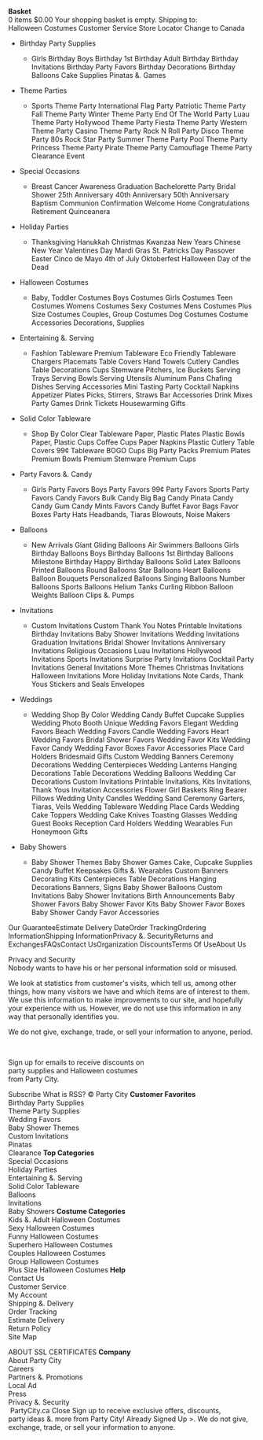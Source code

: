 **Basket**  
0 items $0.00 Your shopping basket is empty. Shipping to:  
Halloween Costumes Customer Service Store Locator Change to Canada

*   Birthday Party Supplies
    *   Girls Birthday Boys Birthday 1st Birthday Adult Birthday Birthday Invitations Birthday Party Favors Birthday Decorations Birthday Balloons Cake Supplies Pinatas &. Games

*   Theme Parties
    *   Sports Theme Party International Flag Party Patriotic Theme Party Fall Theme Party Winter Theme Party End Of The World Party Luau Theme Party Hollywood Theme Party Fiesta Theme Party Western Theme Party Casino Theme Party Rock N Roll Party Disco Theme Party 80s Rock Star Party Summer Theme Party Pool Theme Party Princess Theme Party Pirate Theme Party Camouflage Theme Party Clearance Event

*   Special Occasions
    *   Breast Cancer Awareness Graduation Bachelorette Party Bridal Shower 25th Anniversary 40th Anniversary 50th Anniversary Baptism Communion Confirmation Welcome Home Congratulations Retirement Quinceanera

*   Holiday Parties
    *   Thanksgiving Hanukkah Christmas Kwanzaa New Years Chinese New Year Valentines Day Mardi Gras St. Patricks Day Passover Easter Cinco de Mayo 4th of July Oktoberfest Halloween Day of the Dead

*   Halloween Costumes
    *   Baby, Toddler Costumes Boys Costumes Girls Costumes Teen Costumes Womens Costumes Sexy Costumes Mens Costumes Plus Size Costumes Couples, Group Costumes Dog Costumes Costume Accessories Decorations, Supplies

*   Entertaining &. Serving
    *   Fashion Tableware Premium Tableware Eco Friendly Tableware Chargers Placemats Table Covers Hand Towels Cutlery Candles Table Decorations Cups Stemware Pitchers, Ice Buckets Serving Trays Serving Bowls Serving Utensils Aluminum Pans Chafing Dishes Serving Accessories Mini Tasting Party Cocktail Napkins Appetizer Plates Picks, Stirrers, Straws Bar Accessories Drink Mixes Party Games Drink Tickets Housewarming Gifts

*   Solid Color Tableware
    *   Shop By Color Clear Tableware Paper, Plastic Plates Plastic Bowls Paper, Plastic Cups Coffee Cups Paper Napkins Plastic Cutlery Table Covers 99¢ Tableware BOGO Cups Big Party Packs Premium Plates Premium Bowls Premium Stemware Premium Cups

*   Party Favors &. Candy
    *   Girls Party Favors Boys Party Favors 99¢ Party Favors Sports Party Favors Candy Favors Bulk Candy Big Bag Candy Pinata Candy Candy Gum Candy Mints Favors Candy Buffet Favor Bags Favor Boxes Party Hats Headbands, Tiaras Blowouts, Noise Makers

*   Balloons
    *   New Arrivals Giant Gliding Balloons Air Swimmers Balloons Girls Birthday Balloons Boys Birthday Balloons 1st Birthday Balloons Milestone Birthday Happy Birthday Balloons Solid Latex Balloons Printed Balloons Round Balloons Star Balloons Heart Balloons Balloon Bouquets Personalized Balloons Singing Balloons Number Balloons Sports Balloons Helium Tanks Curling Ribbon Balloon Weights Balloon Clips &. Pumps

*   Invitations
    *   Custom Invitations Custom Thank You Notes Printable Invitations Birthday Invitations Baby Shower Invitations Wedding Invitations Graduation Invitations Bridal Shower Invitations Anniversary Invitations Religious Occasions Luau Invitations Hollywood Invitations Sports Invitations Surprise Party Invitations Cocktail Party Invitations General Invitations More Themes Christmas Invitations Halloween Invitations More Holiday Invitations Note Cards, Thank Yous Stickers and Seals Envelopes

*   Weddings
    *   Wedding Shop By Color Wedding Candy Buffet Cupcake Supplies Wedding Photo Booth Unique Wedding Favors Elegant Wedding Favors Beach Wedding Favors Candle Wedding Favors Heart Wedding Favors Bridal Shower Favors Wedding Favor Kits Wedding Favor Candy Wedding Favor Boxes Favor Accessories Place Card Holders Bridesmaid Gifts Custom Wedding Banners Ceremony Decorations Wedding Centerpieces Wedding Lanterns Hanging Decorations Table Decorations Wedding Balloons Wedding Car Decorations Custom Invitations Printable Invitations, Kits Invitations, Thank Yous Invitation Accessories Flower Girl Baskets Ring Bearer Pillows Wedding Unity Candles Wedding Sand Ceremony Garters, Tiaras, Veils Wedding Tableware Wedding Place Cards Wedding Cake Toppers Wedding Cake Knives Toasting Glasses Wedding Guest Books Reception Card Holders Wedding Wearables Fun Honeymoon Gifts

*   Baby Showers
    *   Baby Shower Themes Baby Shower Games Cake, Cupcake Supplies Candy Buffet Keepsakes Gifts &. Wearables Custom Banners Decorating Kits Centerpieces Table Decorations Hanging Decorations Banners, Signs Baby Shower Balloons Custom Invitations Baby Shower Invitations Birth Announcements Baby Shower Favors Baby Shower Favor Kits Baby Shower Favor Boxes Baby Shower Candy Favor Accessories

Our GuaranteeEstimate Delivery DateOrder TrackingOrdering InformationShipping InformationPrivacy &. SecurityReturns and ExchangesFAQsContact UsOrganization DiscountsTerms Of UseAbout Us  
  
Privacy and Security  
Nobody wants to have his or her personal information sold or misused.  
  
We look at statistics from customer's visits, which tell us, among other things, how many visitors we have and which items are of interest to them. We use this information to make improvements to our site, and hopefully your experience with us. However, we do not use this information in any way that personally identifies you.  
  
We do not give, exchange, trade, or sell your information to anyone, period.  
  
  
         

Sign up for emails to receive discounts on  
party supplies and Halloween costumes  
from Party City.

Subscribe What is RSS? © Party City **Customer Favorites**  
Birthday Party Supplies  
Theme Party Supplies  
Wedding Favors  
Baby Shower Themes  
Custom Invitations  
Pinatas  
Clearance **Top Categories**  
Special Occasions  
Holiday Parties  
Entertaining &. Serving  
Solid Color Tableware  
Balloons  
Invitations  
Baby Showers **Costume Categories**  
Kids &. Adult Halloween Costumes  
Sexy Halloween Costumes  
Funny Halloween Costumes  
Superhero Halloween Costumes  
Couples Halloween Costumes  
Group Halloween Costumes  
Plus Size Halloween Costumes **Help**  
Contact Us  
Customer Service  
My Account  
Shipping &. Delivery  
Order Tracking  
Estimate Delivery  
Return Policy  
Site Map  
  
ABOUT SSL CERTIFICATES **Company**  
About Party City  
Careers  
Partners &. Promotions  
Local Ad  
Press  
Privacy &. Security  
 PartyCity.ca Close Sign up to receive exclusive offers, discounts,  
party ideas &. more from Party City! Already Signed Up >. We do not give, exchange, trade, or sell your information to anyone.